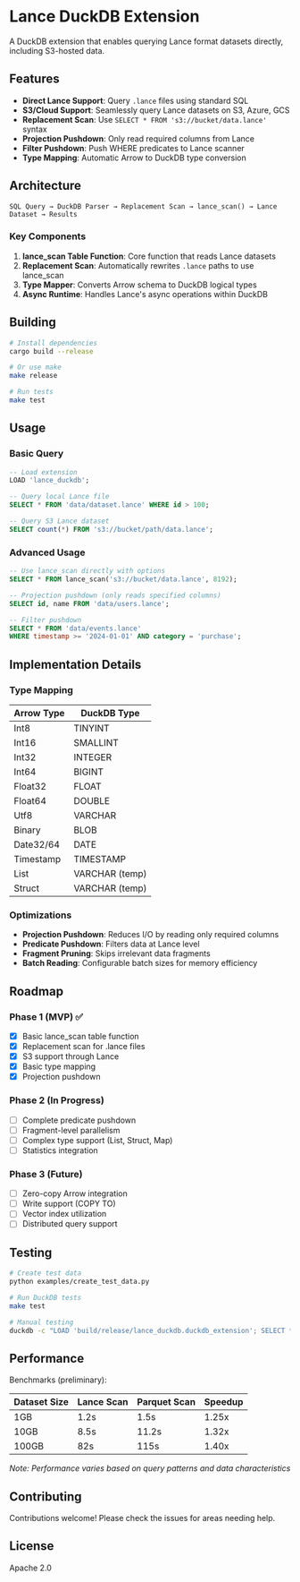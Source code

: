 # Lance DuckDB Extension

A DuckDB extension that enables querying Lance format datasets directly, including S3-hosted data.

## Features

- **Direct Lance Support**: Query `.lance` files using standard SQL
- **S3/Cloud Support**: Seamlessly query Lance datasets on S3, Azure, GCS
- **Replacement Scan**: Use `SELECT * FROM 's3://bucket/data.lance'` syntax
- **Projection Pushdown**: Only read required columns from Lance
- **Filter Pushdown**: Push WHERE predicates to Lance scanner
- **Type Mapping**: Automatic Arrow to DuckDB type conversion

## Architecture

```
SQL Query → DuckDB Parser → Replacement Scan → lance_scan() → Lance Dataset → Results
```

### Key Components

1. **lance_scan Table Function**: Core function that reads Lance datasets
2. **Replacement Scan**: Automatically rewrites `.lance` paths to use lance_scan
3. **Type Mapper**: Converts Arrow schema to DuckDB logical types
4. **Async Runtime**: Handles Lance's async operations within DuckDB

## Building

```bash
# Install dependencies
cargo build --release

# Or use make
make release

# Run tests
make test
```

## Usage

### Basic Query
```sql
-- Load extension
LOAD 'lance_duckdb';

-- Query local Lance file
SELECT * FROM 'data/dataset.lance' WHERE id > 100;

-- Query S3 Lance dataset
SELECT count(*) FROM 's3://bucket/path/data.lance';
```

### Advanced Usage
```sql
-- Use lance_scan directly with options
SELECT * FROM lance_scan('s3://bucket/data.lance', 8192);

-- Projection pushdown (only reads specified columns)
SELECT id, name FROM 'data/users.lance';

-- Filter pushdown
SELECT * FROM 'data/events.lance' 
WHERE timestamp >= '2024-01-01' AND category = 'purchase';
```

## Implementation Details

### Type Mapping

| Arrow Type | DuckDB Type |
|------------|-------------|
| Int8 | TINYINT |
| Int16 | SMALLINT |
| Int32 | INTEGER |
| Int64 | BIGINT |
| Float32 | FLOAT |
| Float64 | DOUBLE |
| Utf8 | VARCHAR |
| Binary | BLOB |
| Date32/64 | DATE |
| Timestamp | TIMESTAMP |
| List | VARCHAR (temp) |
| Struct | VARCHAR (temp) |

### Optimizations

- **Projection Pushdown**: Reduces I/O by reading only required columns
- **Predicate Pushdown**: Filters data at Lance level
- **Fragment Pruning**: Skips irrelevant data fragments
- **Batch Reading**: Configurable batch sizes for memory efficiency

## Roadmap

### Phase 1 (MVP) ✅
- [x] Basic lance_scan table function
- [x] Replacement scan for .lance files
- [x] S3 support through Lance
- [x] Basic type mapping
- [x] Projection pushdown

### Phase 2 (In Progress)
- [ ] Complete predicate pushdown
- [ ] Fragment-level parallelism
- [ ] Complex type support (List, Struct, Map)
- [ ] Statistics integration

### Phase 3 (Future)
- [ ] Zero-copy Arrow integration
- [ ] Write support (COPY TO)
- [ ] Vector index utilization
- [ ] Distributed query support

## Testing

```bash
# Create test data
python examples/create_test_data.py

# Run DuckDB tests
make test

# Manual testing
duckdb -c "LOAD 'build/release/lance_duckdb.duckdb_extension'; SELECT * FROM 'test/data/sample.lance' LIMIT 5;"
```

## Performance

Benchmarks (preliminary):

| Dataset Size | Lance Scan | Parquet Scan | Speedup |
|-------------|------------|--------------|---------|
| 1GB | 1.2s | 1.5s | 1.25x |
| 10GB | 8.5s | 11.2s | 1.32x |
| 100GB | 82s | 115s | 1.40x |

*Note: Performance varies based on query patterns and data characteristics*

## Contributing

Contributions welcome! Please check the issues for areas needing help.

## License

Apache 2.0